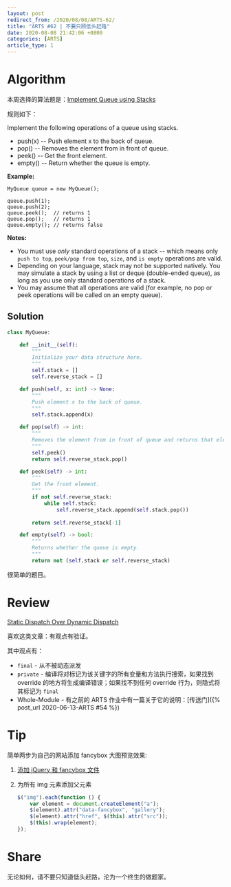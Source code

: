 ```yaml
---
layout: post
redirect_from: /2020/08/08/ARTS-62/
title: "ARTS #62 | 不要只顾低头赶路"
date: 2020-08-08 21:42:06 +0800
categories: [ARTS]
article_type: 1
---
```



# Algorithm

本周选择的算法题是：[Implement Queue using Stacks](https://leetcode.com/problems/implement-queue-using-stacks/)


规则如下：

Implement the following operations of a queue using stacks.

- push(x) -- Push element x to the back of queue.
- pop() -- Removes the element from in front of queue.
- peek() -- Get the front element.
- empty() -- Return whether the queue is empty.

**Example:**

```
MyQueue queue = new MyQueue();

queue.push(1);
queue.push(2);  
queue.peek();  // returns 1
queue.pop();   // returns 1
queue.empty(); // returns false
```

**Notes:**

- You must use *only* standard operations of a stack -- which means only `push to top`, `peek/pop from top`, `size`, and `is empty` operations are valid.
- Depending on your language, stack may not be supported natively. You may simulate a stack by using a list or deque (double-ended queue), as long as you use only standard operations of a stack.
- You may assume that all operations are valid (for example, no pop or peek operations will be called on an empty queue).

## Solution

```python
class MyQueue:

    def __init__(self):
        """
        Initialize your data structure here.
        """
        self.stack = []
        self.reverse_stack = []

    def push(self, x: int) -> None:
        """
        Push element x to the back of queue.
        """
        self.stack.append(x)

    def pop(self) -> int:
        """
        Removes the element from in front of queue and returns that element.
        """
        self.peek()
        return self.reverse_stack.pop()

    def peek(self) -> int:
        """
        Get the front element.
        """
        if not self.reverse_stack:
            while self.stack:
                self.reverse_stack.append(self.stack.pop())
        
        return self.reverse_stack[-1]

    def empty(self) -> bool:
        """
        Returns whether the queue is empty.
        """
        return not (self.stack or self.reverse_stack)
```

很简单的题目。


# Review

[Static Dispatch Over Dynamic Dispatch](https://medium.com/better-programming/static-dispatch-over-dynamic-dispatch-a-performance-analysis-47f9fee3803a)

喜欢这类文章：有观点有验证。

其中观点有：

- `final` - 从不被动态派发
- `private` - 编译将对标记为该关键字的所有变量和方法执行搜索，如果找到 override 的地方将生成编译错误；如果找不到任何 override 行为，则隐式将其标记为 `final`
- Whole-Module - 有之前的 ARTS 作业中有一篇关于它的说明：[传送门]({% post_url 2020-06-13-ARTS #54 %})

# Tip

简单两步为自己的网站添加 fancybox 大图预览效果:

1. [添加 jQuery 和 fancybox 文件](https://fancyapps.com/fancybox/3/)

2. 为所有 img 元素添加父元素

   ```javascript
   $("img").each(function () {
       var element = document.createElement("a");
       $(element).attr("data-fancybox", "gallery");
       $(element).attr("href", $(this).attr("src"));
       $(this).wrap(element);
   });
   ```

# Share

无论如何，请不要只知道低头赶路，沦为一个终生的做题家。